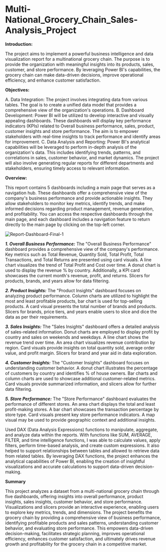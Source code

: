 # Multi-National_Grocery_Chain_Sales-Analysis_Project

**Introduction:**

The project aims to implement a powerful business intelligence and data visualization report for a multinational grocery chain. The purpose is to provide the organization with meaningful insights into its products, sales, customer, and store performance. By leveraging Power BI's capabilities, the grocery chain can make data-driven decisions, improve operational efficiency, and enhance customer satisfaction.

**Objectives:**

A. Data Integration: The project involves integrating data from various tables. The goal is to create a unified data model that provides a comprehensive view of the organization's operations.
B. Dashboard Development: Power BI will be utilized to develop interactive and visually appealing dashboards. These dashboards will display key performance indicators (KPIs) related to Overall business performance, sales, product, customer insights and store performance. The aim is to empower stakeholders with real-time insights to track performance and identify areas for improvement.
C. Data Analysis and Reporting: Power BI's analytical capabilities will be leveraged to perform in-depth analysis of the organization's data. This includes identifying trends, patterns, and correlations in sales, customer behavior, and market dynamics. The project will also involve generating regular reports for different departments and stakeholders, ensuring timely access to relevant information.

**Overview:**

This report contains 5 dashboards including a main page that serves as a navigation hub. These dashboards offer a comprehensive view of the company's business performance and provide actionable insights. They allow stakeholders to monitor key metrics, identify trends, and make informed decisions regarding product management, revenue generation, and profitability.
You can access the respective dashboards through the main page, and each dashboard includes a navigation feature to return directly to the main page by clicking on the top-left corner.

![Report-Dashboard-Final-1](https://github.com/AashishBanwari/Multi-National_Grocery_Chain_Sales-Analysis_Project/assets/130801409/a5a40761-0ac0-49e2-82a9-5012c973d17c)

_**1. Overall Business Performance:**_
The "Overall Business Performance" dashboard provides a comprehensive view of the company's performance. Key metrics such as Total Revenue, Quantity Sold, Total Profit, Total Transactions, and Total Returns are presented using card visuals. A line chart visualizes the trend of Total Profit and Cost over time. A donut chart is used to display the revenue % by country. Additionally, a KPI card showcases the current month's revenue, profit, and returns. Slicers for products, brands, and years allow for data filtering.

_**2. Product Insights:**_
The "Product Insights" dashboard focuses on analyzing product performance. Column charts are utilized to highlight the most and least profitable products, bar chart is used for top-selling products. A card visual presents the total number of brands and products. Slicers for brands, price tiers, and years enable users to slice and dice the data as per their requirements.

_**3. Sales Insights:**_
The "Sales Insights" dashboard offers a detailed analysis of sales-related information. Donut charts are employed to display profit by country and sales on weekends and weekdays. A line chart shows the revenue trend over time. An area chart visualizes revenue contribution by region. Card visuals provide insights on total quantity sold, average order value, and profit margin. Slicers for brand and year aid in data exploration.

_**4. Customer Insights:**_
The "Customer Insights" dashboard focuses on understanding customer behavior. A donut chart illustrates the percentage of customers by country and identifies % of house owners. Bar charts and column charts are used to showcase additional customer-related metrics. Card visuals provide summarized information, and slicers allow for further data filtering.

_**5. Store Performance:**_
The "Store Performance" dashboard evaluates the performance of different stores. An area chart displays the total and least profit-making stores. A bar chart showcases the transaction percentage by store type. Card visuals present key store performance indicators. A map visual may be used to provide geographic context and additional insights.


Used DAX (Data Analysis Expressions) functions to manipulate, aggregate, and analyze data within the reports. With functions like SUM, AVERAGE, FILTER, and time intelligence functions, I was able to calculate values, apply filters, perform time-based analysis, and create custom expressions. It also helped to support relationships between tables and allowed to retrieve data from related tables. 
By leveraging DAX functions, the project enhances the analytical capabilities of Power BI, enabling the creation of insightful visualizations and accurate calculations to support data-driven decision-making.
 

**Summary**

This project analyzes a dataset from a multi-national grocery chain through five dashboards, offering insights into overall performance, product insights, sales insights, customer behavior, and store performance. Visualizations and slicers provide an interactive experience, enabling users to explore key metrics, trends, and dimensions. The project benefits the grocery chain by providing a comprehensive view of business performance, identifying profitable products and sales patterns, understanding customer behavior, and evaluating store performance. This empowers data-driven decision-making, facilitates strategic planning, improves operational efficiency, enhances customer satisfaction, and ultimately drives revenue growth and profitability for the grocery chain in a competitive market.
